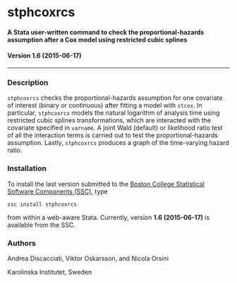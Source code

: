 # stphcoxrcs
#### A Stata user-written command to check the proportional-hazards assumption after a Cox model using restricted cubic splines
#### Version 1.6 (2015-06-17)
---


### Description
`stphcoxrcs` checks the proportional-hazards assumption for one covariate of interest (binary or
   continuous) after fitting a model with `stcox`. In particular, `stphcoxrcs` models the natural
   logarithm of analysis time using restricted cubic splines transformations, which are interacted with the
   covariate specified in `varname`. A joint Wald (default) or likelihood ratio test of all the
   interaction terms is carried out to test the proportional-hazards assumption. Lastly, `stphcoxrcs`
   produces a graph of the time-varying hazard ratio.


### Installation
To install the last version submitted to the [Boston College Statistical Software Components (SSC)](https://ideas.repec.org/c/boc/bocode/s458073.html), type
```
ssc install stphcoxrcs
```
from within a web-aware Stata. Currently, version **1.6 (2015-06-17)** is available from the SSC.

### Authors
Andrea Discacciati, Viktor Oskarsson, and Nicola Orsini

Karolinska Institutet, Sweden
